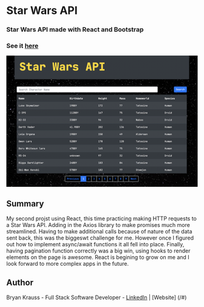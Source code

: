 # Star Wars API

### Star Wars API made with React and Bootstrap

### See it [here](./#)

![](./src/img/StarwarsAPI.png)

## Summary

My second projst using React, this time practicing making HTTP requests to a Star Wars API. Adding in the Axios library to make promises much more streamlined. Having to make additional calls because of nature of the data sent back, this was the biggeswt challenge for me. However once I figured out how to implement async/await functions it all fell into place. Finally, having pagination function correctly was a big win, using hooks to render elements on the page is awesome. React is begining to grow on me and I look forward to more complex apps in the future.

## Author

Bryan Krauss - Full Stack Software Developer - [LinkedIn](https://www.linkedin.com/in/bryan-krauss-556b3a200/) | [Website] (/#)